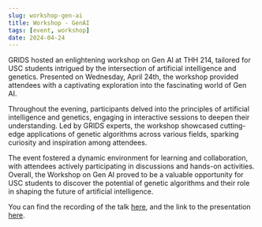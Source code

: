```yaml
---
slug: workshop-gen-ai
title: Workshop - GenAI
tags: [event, workshop]
date: 2024-04-24
---
```


GRIDS hosted an enlightening workshop on Gen AI at THH 214, tailored for USC students intrigued by the intersection of artificial intelligence and genetics. Presented on Wednesday, April 24th, the workshop provided attendees with a captivating exploration into the fascinating world of Gen AI.

Throughout the evening, participants delved into the principles of artificial intelligence and genetics, engaging in interactive sessions to deepen their understanding. Led by GRIDS experts, the workshop showcased cutting-edge applications of genetic algorithms across various fields, sparking curiosity and inspiration among attendees.

<!-- truncate -->

The event fostered a dynamic environment for learning and collaboration, with attendees actively participating in discussions and hands-on activities. Overall, the Workshop on Gen AI proved to be a valuable opportunity for USC students to discover the potential of genetic algorithms and their role in shaping the future of artificial intelligence.

You can find the recording of the talk [here](https://drive.google.com/file/d/14GXYPdq1J1ozH_QvMRkQhS0PSV4toHF6/view?usp=drive_link), and the link to the presentation [here](https://docs.google.com/presentation/d/1Ndo1gYsecnCUWEAoF17i7uICUb5OSU6E/edit?usp=drive_link&ouid=104521365397540463086&rtpof=true&sd=true).